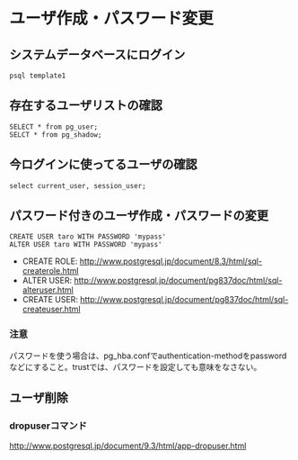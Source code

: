 ﻿# ユーザ作成・パスワード変更

## システムデータベースにログイン

```clike
psql template1
```

## 存在するユーザリストの確認

```clike
SELECT * from pg_user;
SELCT * from pg_shadow;
```

## 今ログインに使ってるユーザの確認

```clike
select current_user, session_user;
```

## パスワード付きのユーザ作成・パスワードの変更

```clike
CREATE USER taro WITH PASSWORD 'mypass'
ALTER USER taro WITH PASSWORD 'mypass'
```

- CREATE ROLE: http://www.postgresql.jp/document/8.3/html/sql-createrole.html
- ALTER USER: http://www.postgresql.jp/document/pg837doc/html/sql-alteruser.html
- CREATE USER: http://www.postgresql.jp/document/pg837doc/html/sql-createuser.html

### 注意
パスワードを使う場合は、pg_hba.confでauthentication-methodをpasswordなどにすること。trustでは、パスワードを設定しても意味をなさない。

## ユーザ削除
### dropuserコマンド
http://www.postgresql.jp/document/9.3/html/app-dropuser.html
